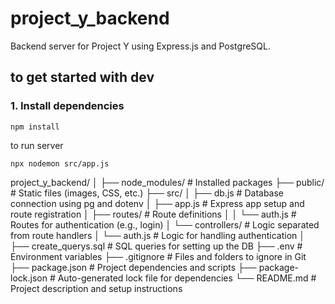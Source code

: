 # project_y_backend

Backend server for Project Y using Express.js and PostgreSQL.


## to get started with dev


### 1. Install dependencies

`npm install`

to run server

`npx nodemon src/app.js`


project_y_backend/
│
├── node_modules/             # Installed packages
├── public/                   # Static files (images, CSS, etc.)
├── src/
│   ├── db.js                 # Database connection using pg and dotenv
│   ├── app.js                # Express app setup and route registration
│   ├── routes/               # Route definitions
│   │   └── auth.js           # Routes for authentication (e.g., login)
│   └── controllers/          # Logic separated from route handlers
│       └── auth.js           # Logic for handling authentication
│
├── create_querys.sql         # SQL queries for setting up the DB
├── .env                      # Environment variables
├── .gitignore                # Files and folders to ignore in Git
├── package.json              # Project dependencies and scripts
├── package-lock.json         # Auto-generated lock file for dependencies
└── README.md                 # Project description and setup instructions
